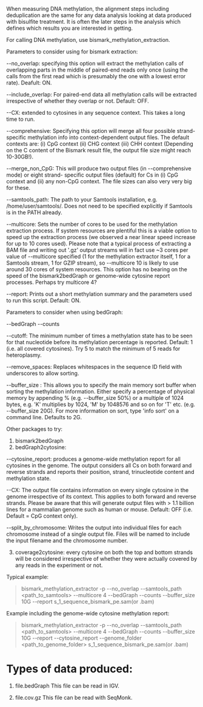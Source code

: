 When measuring DNA methylation, the alignment steps including deduplication are the same for any data analysis looking at data produced with bisulfite treatment. It is often 
the later steps in the analysis which defines which results you are interested in getting.

For calling DNA methylation, use bismark_methylation_extraction.

Parameters to consider using for bismark extraction:

--no_overlap: specifying this option will extract the methylation calls of overlapping parts in the middle of paired-end reads only once (using the calls from the 
first read which is presumably the one with a lowest error rate). Deafult: ON.

--include_overlap: For paired-end data all methylation calls will be extracted irrespective of whether they overlap or not. Default: OFF.

--CX: extended to cytosines in any sequence context. This takes a long time to run.

--comprehensive: Specifying this option will merge all four possible strand-specific methylation info into context-dependent output files. The default contexts are:
(i) CpG context (ii) CHG context (iii) CHH context (Depending on the C content of the Bismark result file, the output file size might reach 10-30GB!).

--merge_non_CpG: This will produce two output files (in --comprehensive mode) or eight strand- specific output files (default) for Cs in (i) CpG context and 
(ii) any non-CpG context. The file sizes can also very very big for these.

--samtools_path: The path to your Samtools installation, e.g. /home/user/samtools/. Does not need to be specified explicitly if Samtools is in the PATH already.

--multicore: Sets the number of cores to be used for the methylation extraction process. If system resources are plentiful this is a viable option to speed up 
the extraction process (we observed a near linear speed increase for up to 10 cores used). Please note that a typical process of extracting a BAM file and writing 
out '.gz' output streams will in fact use ~3 cores per value of --multicore <int> specified (1 for the methylation extractor
itself, 1 for a Samtools stream, 1 for GZIP stream), so --multicore 10 is likely to use around 30 cores of system resources. This option has no bearing on the speed 
of the bismark2bedGraph or genome-wide cytosine report processes. Perhaps try multicore 4?

--report: Prints out a short methylation summary and the parameters used to run this script. Default: ON.

Parameters to consider when using bedGraph:

--bedGraph --counts

--cutoff: The minimum number of times a methylation state has to be seen for that nucleotide before its methylation percentage is reported. Default: 1 
(i.e. all covered cytosines). Try 5 to match the minimum of 5 reads for heteroplasmy.

--remove_spaces: Replaces whitespaces in the sequence ID field with underscores to allow sorting.

--buffer_size <string>: This allows you to specify the main memory sort buffer when sorting the methylation information. Either specify a percentage of physical 
memory by appending % (e.g. --buffer_size 50%) or a multiple of 1024 bytes, e.g. 'K' multiplies by 1024, 'M' by 1048576 and so on for 'T' etc. 
(e.g. --buffer_size 20G). For more information on sort, type 'info sort' on a command line. Defaults to 2G.



Other packages to try: 

  1. bismark2bedGraph
  2. bedGraph2cytosine:
  
--cytosine_report: produces a genome-wide methylation report for all cytosines in the genome. The output considers all Cs on both forward and reverse strands 
and reports their position, strand, trinucleotide content and methylation state.

--CX: The output file contains information on every single cytosine in the genome irrespective of its context. This applies to both forward and reverse strands. 
Please be aware that this will generate output files with > 1.1 billion lines for a mammalian genome such as human or mouse. Default: OFF (i.e. Default = CpG 
context only).

--split_by_chromosome: Writes the output into individual files for each chromosome instead of a single output file. Files will be named to include the input 
filename and the chromosome number.

  3. coverage2cytosine: every cytosine on both the top and bottom strands will be considered irrespective of whether they were actually covered by any reads 
  in the experiment or not.

Typical example:

> bismark_methylation_extractor -p --no_overlap --samtools_path <path_to_samtools> --multicore 4 --bedGraph --counts --buffer_size 10G --report s_1_sequence_bismark_pe.sam(or .bam)

Example including the genome-wide cytosine methylation report:

> bismark_methylation_extractor -p --no_overlap --samtools_path <path_to_samtools> --multicore 4 --bedGraph --counts --buffer_size 10G --report --cytosine_report --genome_folder <path_to_genome_folder> s_1_sequence_bismark_pe.sam(or .bam)


# Types of data produced:

  1. file.bedGraph
  This file can be read in IGV.
  
  2. file.cov.gz
  This file can be read with SeqMonk.
